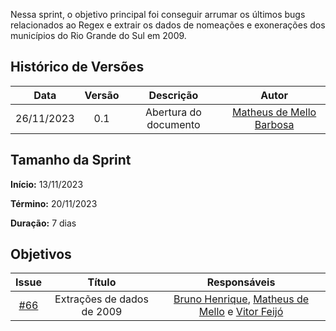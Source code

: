 Nessa sprint, o objetivo principal foi conseguir arrumar os últimos bugs relacionados ao Regex e extrair os dados de nomeações e exonerações dos municípios do Rio Grande do Sul em 2009.

## Histórico de Versões

|    Data    | Versão |       Descrição       |      Autor      |
| :--------: | :----: | :-------------------: | :-------------: |
| 26/11/2023 |  0.1   | Abertura do documento | [Matheus de Mello Barbosa](https://github.com/matheusbmello)|

## Tamanho da Sprint

**Início:**  13/11/2023

**Término:** 20/11/2023

**Duração:** 7 dias

## Objetivos

|                          Issue                           |              Título               |                    Responsáveis                     |
| :------------------------------------------------------: | :-------------------------------: | :-------------------------------------------------: |
| [#66](https://github.com/unb-mds/2023-2-Squad08/issues/66)| Extrações de dados de 2009 | [Bruno Henrique](https://github.com/bdebatata), [Matheus de Mello](https://github.com/matheusbmello) e [Vitor Feijó](https://github.com/vitorfleonardo) |
